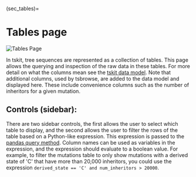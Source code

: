 (sec_tables)=

# Tables page

![Tables Page](tsbrowse:example.tsbrowse:tables)

In tskit, tree sequences are represented as a collection of tables.
This page allows the querying and inspection of the raw data in these tables.
For more detail on what the columns mean see the [tskit data model](https://tskit.dev/tskit/docs/stable/data-model.html). Note that additional columns, used by tsbrowse, are added to the data model and displayed here. These include convenience columns such as the number of 
inheritors for a given mutation.


## Controls (sidebar):
There are two sidebar controls, the first allows the user to select which table to display, and the second allows the user to filter the rows of the table based on a Python-like expression. This expression is passed to the [pandas query method](https://pandas.pydata.org/pandas-docs/stable/reference/api/pandas.DataFrame.query.html). Column names can be used as variables in the expression, and the expression should evaluate to a boolean value.
For example, to filter the mutations table to only show mutations with a derived state of 'C' that have more than 20,000 inheritors, you could use the expression 
`derived_state == 'C' and num_inheritors > 20000`.
